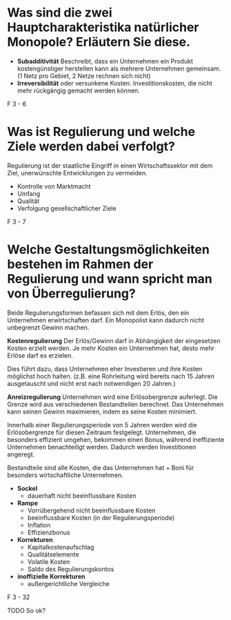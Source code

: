 # Was sind die zwei Hauptcharakteristika natürlicher Monopole? Erläutern Sie diese.
- **Subadditivität** Beschreibt, dass ein Unternehmen ein Produkt kostengünstiger herstellen kann als mehrere Unternehmen gemeinsam. (1 Netz pro Gebiet, 2 Netze rechnen sich nicht)
- **Irreversibilität** oder versunkene Kosten. Investitionskosten, die nicht mehr rückgängig gemacht werden können.

F 3 - 6

# Was ist Regulierung und welche Ziele werden dabei verfolgt?
Regulierung ist der staatliche Eingriff in einen Wirtschaftssektor mit dem Ziel, unerwünschte Entwicklungen zu vermeiden.
- Kontrolle von Marktmacht
- Umfang
- Qualität
- Verfolgung gesellschaftlicher Ziele

F 3 - 7

# Welche Gestaltungsmöglichkeiten bestehen im Rahmen der Regulierung und wann spricht man von Überregulierung?
Beide Regulierungsformen befassen sich mit dem Erlös, den ein Unternehmen erwirtschaften darf. Ein Monopolist kann dadurch nicht unbegrenzt Gewinn machen.

**Kostenregulierung**
Der Erlös/Gewinn darf in Abhängigkeit der eingesetzen Kosten erzielt werden. Je mehr Kosten ein Unternehmen hat, desto mehr Erlöse darf es erzielen.

Dies führt dazu, dass Unternehmen eher Investieren und ihre Kosten möglichst hoch halten. (z.B. eine Rohrleitung wird bereits nach 15 Jahren ausgetauscht und nicht erst nach notwendigen 20 Jahren.)

**Anreizregulierung**
Unternehmen wird eine Erlösobergrenze auferlegt. Die Grenze wird aus verschiedenen Bestandteilen berechnet. Das Unternehmen kann seinen Gewinn maximieren, indem es seine Kosten minimiert.

Innerhalb einer Regulierungsperiode von 5 Jahren werden wird die Erlösobergrenze für diesen Zeitraum festgelegt. Unternehmen, die besonders effizient umgehen, bekommen einen Bonus, während ineffiziente Unternehmen benachteiligt werden. Dadurch werden Investitionen angeregt.

Bestandteile sind alle Kosten, die das Unternehmen hat + Boni für besonders wirtschaftliche Unternehmen.
- **Sockel** 
  - dauerhaft nicht beeinflussbare Kosten
- **Rampe**
  - Vorrübergehend nicht beeinflussbare Kosten 
  - beeinflussbare Kosten (in der Regulierungsperiode)
  - Inflation
  - Effizienzbonus 
- **Korrekturen**
  - Kapitalkostenaufschlag
  - Qualitätselemente
  - Volatile Kosten
  - Saldo des Regulierungskontos
- **inoffizielle Korrekturen**
  - außergerichtliche Vergleiche  

F 3 - 32

TODO So ok?
